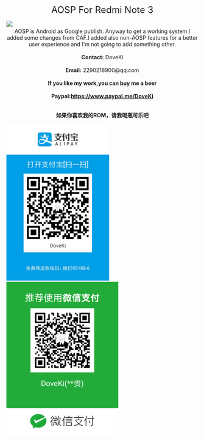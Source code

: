 <div class="text" style=" text-align:center;"><p><font size="5">AOSP For Redmi Note 3</font></p></div>
<img src="https://timgsa.baidu.com/timg?image&quality=80&size=b9999_10000&sec=1502590138729&di=40bc0482a1526e6d4b0b56675b604171&imgtype=0&src=http%3A%2F%2Fimg.mp.itc.cn%2Fupload%2F20160708%2Facf864dc326e48eab6c9fa68172a36a4_th.png" /> 
<div class="text" style=" text-align:center;">AOSP is Android as Google publish. Anyway to get a working system I added some changes from CAF.I added also non-AOSP features for a better user experience and I'm not going to add something other.</div>
<br/><div class="text" style=" text-align:center;"><b>Contact:</b> DoveKi</div>
<br/><div class="text" style=" text-align:center;"><b>Email:</b> 2290218900@qq.com</div>
<br/><div class="text" style=" text-align:center;"><b>If you like my work,you can buy me a beer</b></div>
<br/><div class="text" style=" text-align:center;"><b>Paypal:<a href=" https://www.paypal.me/DoveKi">https://www.paypal.me/DoveKi</a></b></div>
<br/><div class="text" style=" text-align:center;"><p><b>如果你喜欢我的ROM，请我喝瓶可乐吧</b></p></div>
<img src="/images/alipay.jpg" width="270" height="410" /> 
<img src="/images/wechat.png" width="294" height="404" /> 	